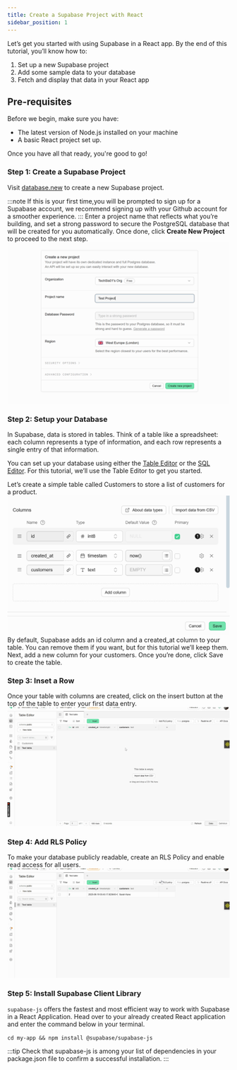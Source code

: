 ```yaml
---
title: Create a Supabase Project with React
sidebar_position: 1
---
```


Let’s get you started with using Supabase in a React app. By the end of this tutorial, you’ll know how to:

1. Set up a new Supabase project
2. Add some sample data to your database
3. Fetch and display that data in your React app

## Pre-requisites
Before we begin, make sure you have:

- The latest version of Node.js installed on your machine
- A basic React project set up.

Once you have all that ready, you're good to go!

### Step 1: Create a Supabase Project

Visit [database.new](https://database.new/) to create a new Supabase project.

:::note
If this is your first time,you will be prompted to sign up for a Supabase account, we recommend signing up with your Github account for a smoother experience. 
:::
Enter a project name that reflects what you’re building, and set a strong password to secure the PostgreSQL database that will be created for you automatically.
Once done, click **Create New Project** to proceed to the next step.
![Create a project](../../../static/img/project-supabase.png)

### Step 2: Setup your Database
In Supabase, data is stored in tables. Think of a table like a spreadsheet: each column represents a type of information, and each row represents a single entry of that information.

You can set up your database using either the [Table Editor](https://supabase.com/dashboard/project/_/editor) or the [SQL Editor](https://supabase.com/dashboard/project/_/sql/new). For this tutorial, we’ll use the Table Editor to get you started.

Let’s create a simple table called Customers to store a list of customers for a product.
![Setup database with Table Editor](../../../static/img/tables-creation.png)
By default, Supabase adds an id column and a created_at column to your table. You can remove them if you want, but for this tutorial we’ll keep them. Next, add a new column for your customers. Once you’re done, click Save to create the table.

### Step 3: Inset a Row
Once your table with columns are created, click on the insert button at the top of the table to enter your first data entry.
![create a new row](../../../static/img/create-row.gif)

### Step 4: Add RLS Policy
To make your database publicly readable, create an RLS Policy and enable read access for all users. 
![create RLS Policy](../../../static/img/create-policy.gif)

### Step 5: Install Supabase Client Library
```supabase-js``` offers the fastest and most efficient way to work with Supabase in a React Application. Head over to your already created React application and enter the command below in your terminal.
```
cd my-app && npm install @supabase/supabase-js
```
:::tip
Check that supabase-js is among your list of dependencies in your package.json file to confirm a successful installation.
:::
